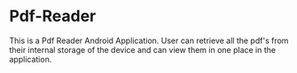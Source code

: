 # Pdf-Reader
This is a Pdf Reader Android Application. User can retrieve all the pdf's from their internal storage of the device and can view them in one place in the application.
